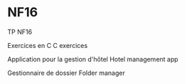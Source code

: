 # NF16
TP NF16

Exercices en C
C exercices

Application pour la gestion d'hôtel
Hotel management app

Gestionnaire de dossier
Folder manager
